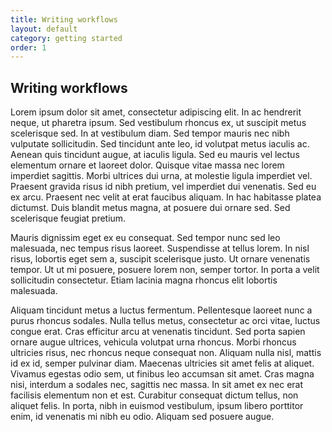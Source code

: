 ```yaml
---
title: Writing workflows
layout: default
category: getting started
order: 1
---
```

## Writing workflows

Lorem ipsum dolor sit amet, consectetur adipiscing elit. In ac hendrerit neque, ut pharetra ipsum. Sed vestibulum rhoncus ex, ut suscipit metus scelerisque sed. In at vestibulum diam. Sed tempor mauris nec nibh vulputate sollicitudin. Sed tincidunt ante leo, id volutpat metus iaculis ac. Aenean quis tincidunt augue, at iaculis ligula. Sed eu mauris vel lectus elementum ornare et laoreet dolor. Quisque vitae massa nec lorem imperdiet sagittis. Morbi ultrices dui urna, at molestie ligula imperdiet vel. Praesent gravida risus id nibh pretium, vel imperdiet dui venenatis. Sed eu ex arcu. Praesent nec velit at erat faucibus aliquam. In hac habitasse platea dictumst. Duis blandit metus magna, at posuere dui ornare sed. Sed scelerisque feugiat pretium.

Mauris dignissim eget ex eu consequat. Sed tempor nunc sed leo malesuada, nec tempus risus laoreet. Suspendisse at tellus lorem. In nisl risus, lobortis eget sem a, suscipit scelerisque justo. Ut ornare venenatis tempor. Ut ut mi posuere, posuere lorem non, semper tortor. In porta a velit sollicitudin consectetur. Etiam lacinia magna rhoncus elit lobortis malesuada.

Aliquam tincidunt metus a luctus fermentum. Pellentesque laoreet nunc a purus rhoncus sodales. Nulla tellus metus, consectetur ac orci vitae, luctus congue erat. Cras efficitur arcu at venenatis tincidunt. Sed porta sapien ornare augue ultrices, vehicula volutpat urna rhoncus. Morbi rhoncus ultricies risus, nec rhoncus neque consequat non. Aliquam nulla nisl, mattis id ex id, semper pulvinar diam. Maecenas ultricies sit amet felis at aliquet. Vivamus egestas odio sem, ut finibus leo accumsan sit amet. Cras magna nisi, interdum a sodales nec, sagittis nec massa. In sit amet ex nec erat facilisis elementum non et est. Curabitur consequat dictum tellus, non aliquet felis. In porta, nibh in euismod vestibulum, ipsum libero porttitor enim, id venenatis mi nibh eu odio. Aliquam sed posuere augue.